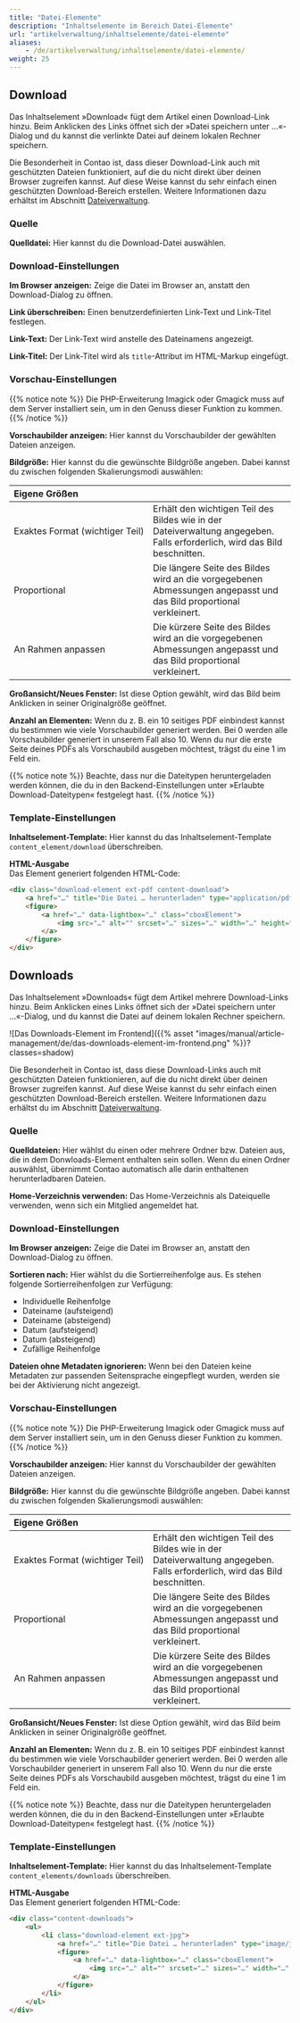 ```yaml
---
title: "Datei-Elemente"
description: "Inhaltselemente im Bereich Datei-Elemente"
url: "artikelverwaltung/inhaltselemente/datei-elemente"
aliases:
    - /de/artikelverwaltung/inhaltselemente/datei-elemente/
weight: 25
---
```



## Download

Das Inhaltselement »Download« fügt dem Artikel einen Download-Link hinzu. Beim Anklicken des Links öffnet sich der 
»Datei speichern unter …«-Dialog und du kannst die verlinkte Datei auf deinem lokalen Rechner speichern.

Die Besonderheit in Contao ist, dass dieser Download-Link auch mit geschützten Dateien funktioniert, auf die du nicht 
direkt über deinen Browser zugreifen kannst. Auf diese Weise kannst du sehr einfach einen geschützten Download-Bereich 
erstellen. Weitere Informationen dazu erhältst im Abschnitt [Dateiverwaltung](../../../dateiverwaltung/).


### Quelle

**Quelldatei:** Hier kannst du die Download-Datei auswählen.


### Download-Einstellungen

**Im Browser anzeigen:** Zeige die Datei im Browser an, anstatt den Download-Dialog zu öffnen.

**Link überschreiben:** Einen benutzerdefinierten Link-Text und Link-Titel festlegen.

**Link-Text:** Der Link-Text wird anstelle des Dateinamens angezeigt.

**Link-Titel:** Der Link-Titel wird als `title`-Attribut im HTML-Markup eingefügt.


### Vorschau-Einstellungen

{{% notice note %}}
Die PHP-Erweiterung Imagick oder Gmagick muss auf dem Server installiert sein, um in den Genuss dieser Funktion zu 
kommen.
{{% /notice %}}

**Vorschaubilder anzeigen:** Hier kannst du Vorschaubilder der gewählten Dateien anzeigen.

**Bildgröße:** Hier kannst du die gewünschte Bildgröße angeben. Dabei kannst du zwischen folgenden Skalierungsmodi
auswählen:

| Eigene Größen                                  |                                                                                                                           |
|:-----------------------------------------------|:--------------------------------------------------------------------------------------------------------------------------|
| Exaktes&nbsp;Format&nbsp;(wichtiger&nbsp;Teil) | Erhält den wichtigen Teil des Bildes wie in der Dateiverwaltung angegeben. Falls erforderlich, wird das Bild beschnitten. |
| Proportional                                   | Die längere Seite des Bildes wird an die vorgegebenen Abmessungen angepasst und das Bild proportional verkleinert.        |
| An&nbsp;Rahmen&nbsp;anpassen                   | Die kürzere Seite des Bildes wird an die vorgegebenen Abmessungen angepasst und das Bild proportional verkleinert.        |

**Großansicht/Neues Fenster:** Ist diese Option gewählt, wird das Bild beim Anklicken in seiner Originalgröße
geöffnet.

**Anzahl an Elementen:** Wenn du z. B. ein 10 seitiges PDF einbindest kannst du bestimmen wie viele Vorschaubilder 
generiert werden. Bei 0 werden alle Vorschaubilder generiert in unserem Fall also 10. Wenn du nur die erste Seite deines 
PDFs als Vorschaubild ausgeben möchtest, trägst du eine 1 im Feld ein.

{{% notice note %}}
Beachte, dass nur die Dateitypen heruntergeladen werden können, die du in den Backend-Einstellungen unter »Erlaubte
Download-Dateitypen« festgelegt hast.
{{% /notice %}}


### Template-Einstellungen

**Inhaltselement-Template:** Hier kannst du das Inhaltselement-Template `content_element/download` überschreiben.

**HTML-Ausgabe**  
Das Element generiert folgenden HTML-Code:

```html
<div class="download-element ext-pdf content-download">
    <a href="…" title="Die Datei … herunterladen" type="application/pdf">…</a>
    <figure>
        <a href="…" data-lightbox="…" class="cboxElement">                                                                                   
            <img src="…" alt="" srcset="…" sizes="…" width="…" height="…" loading="lazy" class="…">
        </a>
    </figure>
</div>
```


## Downloads

Das Inhaltselement »Downloads« fügt dem Artikel mehrere Download-Links hinzu. Beim Anklicken eines Links öffnet sich 
der »Datei speichern unter …«-Dialog, und du kannst die Datei auf deinem lokalen Rechner speichern.

![Das Downloads-Element im Frontend]({{% asset "images/manual/article-management/de/das-downloads-element-im-frontend.png" %}}?classes=shadow)

Die Besonderheit in Contao ist, dass diese Download-Links auch mit geschützten Dateien funktionieren, auf die du nicht 
direkt über deinen Browser zugreifen kannst. Auf diese Weise kannst du sehr einfach einen geschützten Download-Bereich 
erstellen. Weitere Informationen dazu erhältst du im Abschnitt [Dateiverwaltung](/de/dateiverwaltung/).


### Quelle

**Quelldateien:** Hier wählst du einen oder mehrere Ordner bzw. Dateien aus, die in dem Donwloads-Element enthalten 
sein sollen. Wenn du einen Ordner auswählst, übernimmt Contao automatisch alle darin enthaltenen herunterladbaren 
Dateien.

**Home-Verzeichnis verwenden:** Das Home-Verzeichnis als Dateiquelle verwenden, wenn sich ein Mitglied angemeldet hat.


###  Download-Einstellungen

**Im Browser anzeigen:** Zeige die Datei im Browser an, anstatt den Download-Dialog zu öffnen.

**Sortieren nach:** Hier wählst du die Sortierreihenfolge aus. Es stehen folgende Sortierreihenfolgen zur Verfügung:

- Individuelle Reihenfolge
- Dateiname (aufsteigend)
- Dateiname (absteigend)
- Datum (aufsteigend)
- Datum (absteigend)
- Zufällige Reihenfolge

**Dateien ohne Metadaten ignorieren:** Wenn bei den Dateien keine Metadaten zur passenden Seitensprache eingepflegt 
wurden, werden sie bei der Aktivierung nicht angezeigt.


### Vorschau-Einstellungen

{{% notice note %}}
Die PHP-Erweiterung Imagick oder Gmagick muss auf dem Server installiert sein, um in den Genuss dieser Funktion zu 
kommen.
{{% /notice %}}

**Vorschaubilder anzeigen:** Hier kannst du Vorschaubilder der gewählten Dateien anzeigen.

**Bildgröße:** Hier kannst du die gewünschte Bildgröße angeben. Dabei kannst du zwischen folgenden Skalierungsmodi
auswählen:

| Eigene Größen                                  |                                                                                                                           |
|:-----------------------------------------------|:--------------------------------------------------------------------------------------------------------------------------|
| Exaktes&nbsp;Format&nbsp;(wichtiger&nbsp;Teil) | Erhält den wichtigen Teil des Bildes wie in der Dateiverwaltung angegeben. Falls erforderlich, wird das Bild beschnitten. |
| Proportional                                   | Die längere Seite des Bildes wird an die vorgegebenen Abmessungen angepasst und das Bild proportional verkleinert.        |
| An&nbsp;Rahmen&nbsp;anpassen                   | Die kürzere Seite des Bildes wird an die vorgegebenen Abmessungen angepasst und das Bild proportional verkleinert.        |

**Großansicht/Neues Fenster:** Ist diese Option gewählt, wird das Bild beim Anklicken in seiner Originalgröße
geöffnet.

**Anzahl an Elementen:** Wenn du z. B. ein 10 seitiges PDF einbindest kannst du bestimmen wie viele Vorschaubilder
generiert werden. Bei 0 werden alle Vorschaubilder generiert in unserem Fall also 10. Wenn du nur die erste Seite deines
PDFs als Vorschaubild ausgeben möchtest, trägst du eine 1 im Feld ein.

{{% notice note %}}
Beachte, dass nur die Dateitypen heruntergeladen werden können, die du in den Backend-Einstellungen unter »Erlaubte
Download-Dateitypen« festgelegt hast.
{{% /notice %}}


### Template-Einstellungen

**Inhaltselement-Template:** Hier kannst du das Inhaltselement-Template `content_elements/downloads` überschreiben.

**HTML-Ausgabe**  
Das Element generiert folgenden HTML-Code:

```html
<div class="content-downloads">
    <ul>
        <li class="download-element ext-jpg">
            <a href="…" title="Die Datei … herunterladen" type="image/jpeg">…</a>
            <figure>
                <a href="…" data-lightbox="…" class="cboxElement">
                    <img src="…" alt="" srcset="…" sizes="…" width="…" height="…" loading="lazy" class="…">
                </a>
            </figure>
        </li>
    </ul>
</div>
```
